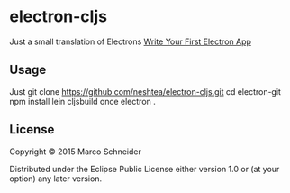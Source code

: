 # electron-cljs

Just a small translation of Electrons [Write Your First Electron App](https://github.com/atom/electron/blob/master/docs/tutorial/quick-start.md#write-your-first-electron-app)

## Usage

Just
   git clone https://github.com/neshtea/electron-cljs.git
   cd electron-git
   npm install
   lein cljsbuild once
   electron .

## License

Copyright © 2015 Marco Schneider

Distributed under the Eclipse Public License either version 1.0 or (at
your option) any later version.
